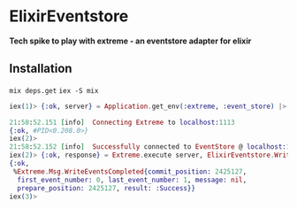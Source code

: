 # ElixirEventstore

**Tech spike to play with extreme - an eventstore adapter for elixir**

## Installation

`mix deps.get`
`iex -S mix`

```elixir
iex(1)> {:ok, server} = Application.get_env(:extreme, :event_store) |> Extreme.start_link

21:58:52.151 [info]  Connecting Extreme to localhost:1113
{:ok, #PID<0.208.0>}
iex(2)>
21:58:52.152 [info]  Successfully connected to EventStore @ localhost:1113
iex(2)> {:ok, response} = Extreme.execute server, ElixirEventstore.Write.write_events    
{:ok,
 %Extreme.Msg.WriteEventsCompleted{commit_position: 2425127,
  first_event_number: 0, last_event_number: 1, message: nil,
  prepare_position: 2425127, result: :Success}}
iex(3)>

```
